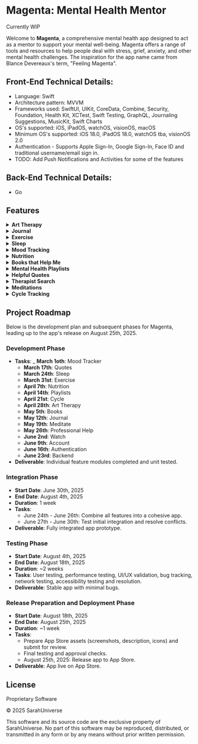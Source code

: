 # Magenta: Mental Health Mentor

Currently WIP

Welcome to **Magenta**, a comprehensive mental health app designed to act as a mentor to support your mental well-being. Magenta offers a range of tools and resources to help people deal with stress, grief, anxiety, and other mental health challenges.
The inspiration for the app name came from Blance Devereaux's term, "Feeling Magenta".

## Front-End Technical Details:
- Language: Swift
- Architecture pattern: MVVM
- Frameworks used: SwiftUI, UIKit, CoreData, Combine, Security, Foundation, Health Kit, XCTest, Swift Testing, GraphQL, Journaling Suggestions, MusicKit, Swift Charts
- OS's supported: iOS, iPadOS, watchOS, visionOS, macOS
- Minimum OS's supported: iOS 18.0, iPadOS 18.0, watchOS tba, visionOS 2.0
- Authentication - Supports Apple Sign-In, Google Sign-In, Face ID and traditional username/email sign in.
- TODO: Add Push Notifications and Activities for some of the features

## Back-End Technical Details:
- Go

## Features

<details>
<summary><strong>Art Therapy</strong></summary>

### Key Features
- To Be Added
</details>

<details>
<summary><strong>Journal</strong></summary>

Maintain a private journal to express your thoughts and feelings using suggestions provided by Apple's Journaling Suggestions framework.

### Key Features
- To Be Added
</details>

<details>
<summary><strong>Exercise</strong></summary>

### Key Features
- To Be Added
</details>

<details>
<summary><strong>Sleep</strong></summary>

### Key Features
- To Be Added
</details>

<details>
<summary><strong>Mood Tracking</strong></summary>

Track your daily mood and identify patterns over time.

### Key Features
- To Be Added

</details>

<details>
<summary><strong>Nutrition</strong></summary>

### Key Features
- To Be Added
</details>

<details>
<summary><strong>Books that Help Me</strong></summary>

A curated digital bookshelf designed to support mental health and personal growth.

### Key Features
- Track books related to mental health, personal development, and self-improvement
- Organize books into three reading statuses:
  - Want to Read
  - Currently Reading
  - Finished Reading

</details>

<details>
<summary><strong>Mental Health Playlists</strong></summary>

Curate Music playlists using Apple's MusicKit framework.

### Key Features
- To Be Added
</details>

<details>
<summary><strong>Helpful Quotes</strong></summary>

### Key Features
- To Be Added
</details>

<details>
<summary><strong>Therapist Search</strong></summary>

Find nearby mental health professionals using this API: https://findtreatment.gov/assets/FindTreatment-Developer-Guide.pdf

### Key Features
- To Be Added
</details>

<details>
<summary><strong>Meditations</strong></summary>

Access a library of guided meditations to help you relax and reduce stress.

### Key Features
- To Be Added
</details>

<details>
<summary><strong>Cycle Tracking</strong></summary>

For females to track their period cycle using HealthKit because fluctuating hormones can have a huge effect on mental health.

### Key Features
- To Be Added
</details>

## Project Roadmap

Below is the development plan and subsequent phases for Magenta, leading up to the app's release on August 25th, 2025.

### Development Phase
- **Tasks**:
  _ **March 1oth**: Mood Tracker
  - **March 17th**: Quotes
  - **March 24th**: Sleep
  - **March 31st**: Exercise
  - **April 7th**: Nutrition
  - **April 14th**: Playlists
  - **April 21st**: Cycle
  - **April 28th**: Art Therapy
  - **May 5th**: Books  
  - **May 12th**: Journal 
  - **May 19th**: Meditate 
  - **May 26th**: Professional Help 
  - **June 2nd**: Watch 
  - **June 9th**: Account  
  - **June 16th**: Authentication
  - **June 23rd**: Backend
- **Deliverable**: Individual feature modules completed and unit tested.

### Integration Phase
- **Start Date**: June 30th, 2025  
- **End Date**: August 4th, 2025  
- **Duration**: 1 week  
- **Tasks**:
  - June 24th - June 26th: Combine all features into a cohesive app.  
  - June 27th - June 30th: Test initial integration and resolve conflicts.  
- **Deliverable**: Fully integrated app prototype.

### Testing Phase
- **Start Date**: August 4th, 2025  
- **End Date**: August 18th, 2025  
- **Duration**: ~2 weeks  
- **Tasks**:
   User testing, performance testing, UI/UX validation, bug tracking, network testing, accessibility testing and resolution.  
- **Deliverable**: Stable app with minimal bugs.

### Release Preparation and Deployment Phase
- **Start Date**: August 18th, 2025  
- **End Date**: August 25th, 2025  
- **Duration**: ~1 week
- **Tasks**:
  - Prepare App Store assets (screenshots, description, icons) and submit for review.  
  - Final testing and approval checks.  
  - August 25th, 2025: Release app to App Store.  
- **Deliverable**: App live on App Store.

## License
Proprietary Software

© 2025 SarahUniverse

This software and its source code are the exclusive property of SarahUniverse.
No part of this software may be reproduced, distributed, or transmitted in any form or by any means without prior written permission.
